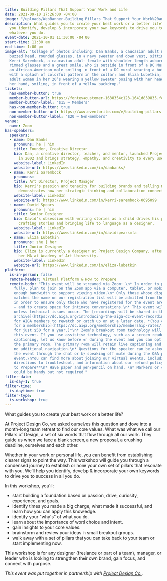 ```yaml
---
title: Building Pillars That Support Your Work and Life
date: 2021-09-10 17:26:00 -04:00
image: "/uploads/WebBanner-Building_Pillars_That_Support_Your_Work%20and_Life.jpg"
description: What guides you to create your best work or a better life?  We’ll help
  you identify, develop & incorporate your own keywords to drive you to success in
  whatever you do.
event-date: 2021-10-01 11:30:00 -04:00
start-time: 11:30 am
end-time: 1:00 pm
image-alt: 'Collage of photos including: Dan Banks, a caucasian adult male with a
  buzzed head, rounded glasses, in a navy sweater and down vest, sitting outside;
  Kerri Sarembock, a caucasian adult female with shoulder-length auburn hair, red
  rimmed glasses and a great smile, who is outside in front of a DC Mural; David Spears,
  an African-American male smiling in front of a DC mural wearing a button-up shirt
  with a splash of colorful pattern in the collar; and Eliza Lubetkin, a caucasian
  adult woman in her 20’s wearing a yellow sweater posing with her head resting on
  her hand, smiling, in front of a yellow backdrop.'
tickets:
  has-member-button: true
  member-button-url: https://fontevacustomer-1638354c123-1641d839835.force.com/services/oauth2/authorize?client_id=3MVG9nthuDc9owbcOq7_07W.HriOQQPWTbMkrpOla.ajDQlTHf4_uby_mhwylcX.mJBU2O2SppTiZMS0J_HJd&response_type=code&redirect_uri=https://ikit.aiga.org/ikit_national_util/ikit-national-util-sso-redirect/&state=https%3A%2F%2Fdc.aiga.org%2Fevent%2Fbuilding-pillars-that-support-your-work-and-life%2F%3Fredirect_source%3Deventbrite_register
  member-button-label: "$15 — Members"
  has-non-member-button: true
  non-member-button-url: https://www.eventbrite.com/e/building-pillars-that-support-your-work-and-life-tickets-170368135680
  non-member-button-label: "$20 — Non-members"
venue:
  name: Zoom
has-speakers:
  speakers:
  - name: Dan Banks
    pronouns: he | him
    title: Founder, Creative Director
    bio: Dan, a creative director, teacher, and mentor, launched Project Design Co
      in 2002 and brings strategy, empathy, and creativity to every user-focused project.
    website-label: LinkedIn
    website-url: https://www.linkedin.com/in/danbanks/
  - name: Kerri Sarembock
    pronouns: 
    title: Art Director, Project Manager
    bio: Kerri's passion and tenacity for building brands and telling meaningful stories
      demonstrates how her strategic thinking and collaboration connects communities.
    website-label: LinkedIn
    website-url: https://www.linkedin.com/in/kerri-sarembock-0695099
  - name: David Spears
    pronouns: he | him
    title: Senior Designer
    bio: David's obsession with writing stories as a child drives his passion for
      crafting stories and bringing life to language as a designer.
    website-label: LinkedIn
    website-url: https://www.linkedin.com/in/davidspearsmfa
  - name: Eliza Lubetkin
    pronouns: she | her
    title: Junior Designer
    bio: Eliza is currently a designer at Project Design Company, after completing
      her MA at Academy of Art University.
    website-label: LinkedIn
    website-url: https://www.linkedin.com/in/eliza-lubetkin
platform:
  is-in-person: false
  remote-header: Virtual Platform & How to Prepare
  remote-body: "This event will be streamed via Zoom: \n* In order to participate
    fully, plan to join on the Zoom app via a computer, tablet, or mobile device with
    enough bandwidth to support viewing video.\n* Only those whose display name fully
    matches the name on our registration list will be admitted from the waiting room,
    in order to ensure only those who have registered for the event are able to attend
    — and to create space for intimate conversations.\n* This event will be recorded
    unless technical issues occur. The [recordings will be shared in the AIGA DC recordings
    archive](https://dc.aiga.org/introducing-the-aiga-dc-event-recordings-archive/)
    for AIGA members to rewatch or catch up on at a later date. *(You can [register
    for a membership](https://dc.aiga.org/membership/membership-rates/) on our website
    for just $50 for a year.)*\n* Zoom’s breakout room technology will be used for
    this event. If you use assistive technology, such as a screen reader or need live
    captioning, let us know before or during the event and you can opt to stay in
    the primary room. The primary room will retain live captioning and will require
    no additional navigation.\n* Questions for the speaker can be asked live during
    the event through the chat or by speaking off mute during the Q&A portion of the
    event.\nYou can find more about joining our virtual events, including how to connect,
    directions to troubleshoot, and information about our refund policy, in our [FAQs](https://2020.dcdesignweek.org/faqs/).\n\n**How
    to Prepare**\n* Have paper and pen/pencil on hand. \n* Markers or colored pencils
    could be handy but not required."
filter-date:
  is-day-1: true
filter-time:
  is-daytime: true
filter-type:
  is-workshop: true
---
```


What guides you to create your best work or a better life? 

At Project Design Co, we asked ourselves this question and dove into a month-long team retreat to find our core values. What was what we call our Pillars of Design, a set of six words that flow through all our work. They guide us when we face a blank screen, a new proposal, a crushing deadline, ourselves and each other. 

Whether in your work or personal life, you can benefit from establishing clearer signs to point the way.  This workshop will guide you through a condensed journey to establish or hone your own set of pillars that resonate with you. We’ll help you identify, develop & incorporate your own keywords to drive you to success in all you do.

In this workshop, you'll:
-  start building a foundation based on passion, drive, curiosity, experience, and goals. 
- identify times you made a big change, what made it successful, and learn how you can apply this knowledge. 
- identify your "why's" of what you do. 
- learn about the importance of word choice and intent.
- gain insights to your core values.
- brainstorm and review your ideas in small breakout groups.
- walk away with a set of pillars that you can take back to your team or start implementing now.

This workshop is for any designer (freelance or part of a team), manager, or leader who is looking to strengthen their own brand, gain focus, and connect with purpose.


<i>This event was put together in partnership with <a href="https://www.projectdesigncompany.com/">Project Design Co.</a>.</i>